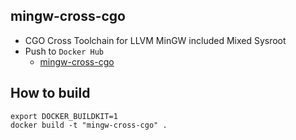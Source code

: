 mingw-cross-cgo
------

* CGO Cross Toolchain for LLVM MinGW included Mixed Sysroot
* Push to `Docker Hub`
  - [mingw-cross-cgo](https://hub.docker.com/r/valord577/mingw-cross-cgo/tags)

How to build 
------

```shell
export DOCKER_BUILDKIT=1
docker build -t "mingw-cross-cgo" .
```
